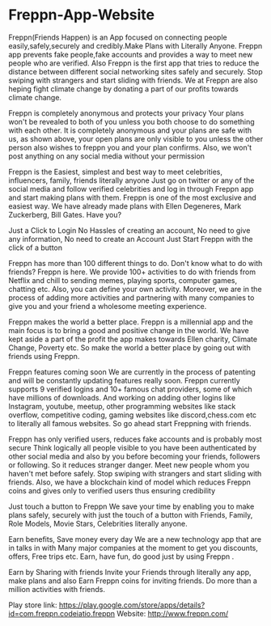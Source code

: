 # Freppn-App-Website

Freppn(Friends Happen) is an App focused on connecting people easily,safely,securely and credibly.Make Plans with Literally Anyone. Freppn app prevents fake people,fake accounts and provides a way to meet new people who are verified. Also Freppn is the first app that tries to reduce the distance between different social networking sites safely and securely. Stop swiping with strangers and start sliding with friends. We at Freppn are also heping fight climate change by donating a part of our profits towards climate change.

Freppn is completely anonymous and protects your privacy
Your plans won't be revealed to both of you unless you both choose to do something with each other. It is completely anonymous and your plans are safe with us, as shown above, your open plans are only visible to you unless the other person also wishes to freppn you and your plan confirms. Also, we won't post anything on any social media without your permission

Freppn is the Easiest, simplest and best way to meet celebrities, influencers, family, friends literally anyone
Just go on twitter or any of the social media and follow verified celebrities and log in through Freppn app and start making plans with them. Freppn is one of the most exclusive and easiest way. We have already made plans with Ellen Degeneres, Mark Zuckerberg, Bill Gates. Have you?

Just a Click to Login
No Hassles of creating an account, No need to give any information, No need to create an Account Just Start Freppn with the click of a button

Freppn has more than 100 different things to do.
Don't know what to do with friends? Freppn is here. We provide 100+ activities to do with friends from Netflix and chill to sending memes, playing sports, computer games, chatting etc. Also, you can define your own activity. Moreover, we are in the process of adding more activities and partnering with many companies to give you and your friend a wholesome meeting experience.

Freppn makes the world a better place.
Freppn is a millennial app and the main focus is to bring a good and positive change in the world. We have kept aside a part of the profit the app makes towards Ellen charity, Climate Change, Poverty etc. So make the world a better place by going out with friends using Freppn.

Freppn features coming soon
We are currently in the process of patenting and will be constantly updating features really soon. Freppn currently supports 9 verified logins and 10+ famous chat providers, some of which have millions of downloads. And working on adding other logins like Instagram, youtube, meetup, other programming websites like stack overflow, competitive coding, gaming websites like discord,chess.com etc to literally all famous websites. So go ahead start Freppning with friends.

Freppn has only verified users, reduces fake accounts and is probably most secure
Think logically all people visible to you have been authenticated by other social media and also by you before becoming your friends, followers or following. So it reduces stranger danger. Meet new people whom you haven't met before safely. Stop swiping with strangers and start sliding with friends. Also, we have a blockchain kind of model which reduces Freppn coins and gives only to verified users thus ensuring credibility

Just touch a button to Freppn
We save your time by enabling you to make plans safely, securely with just the touch of a button with Friends, Family, Role Models, Movie Stars, Celebrities literally anyone.

Earn benefits, Save money every day
We are a new technology app that are in talks in with Many major companies at the moment to get you discounts, offers, Free trips etc. Earn, have fun, do good just by using Freppn .

Earn by Sharing with friends
Invite your Friends through literally any app, make plans and also Earn Freppn coins for inviting friends. Do more than a million activities with friends.

Play store link:  https://play.google.com/store/apps/details?id=com.freppn.codeiatio.freppn
Website: http://www.freppn.com/
